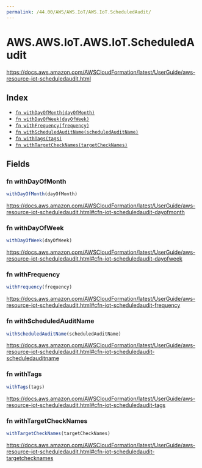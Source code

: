 ```yaml
---
permalink: /44.00/AWS/AWS.IoT/AWS.IoT.ScheduledAudit/
---
```


# AWS.AWS.IoT.AWS.IoT.ScheduledAudit

https://docs.aws.amazon.com/AWSCloudFormation/latest/UserGuide/aws-resource-iot-scheduledaudit.html

## Index

* [`fn withDayOfMonth(dayOfMonth)`](#fn-withdayofmonth)
* [`fn withDayOfWeek(dayOfWeek)`](#fn-withdayofweek)
* [`fn withFrequency(frequency)`](#fn-withfrequency)
* [`fn withScheduledAuditName(scheduledAuditName)`](#fn-withscheduledauditname)
* [`fn withTags(tags)`](#fn-withtags)
* [`fn withTargetCheckNames(targetCheckNames)`](#fn-withtargetchecknames)

## Fields

### fn withDayOfMonth

```ts
withDayOfMonth(dayOfMonth)
```

https://docs.aws.amazon.com/AWSCloudFormation/latest/UserGuide/aws-resource-iot-scheduledaudit.html#cfn-iot-scheduledaudit-dayofmonth

### fn withDayOfWeek

```ts
withDayOfWeek(dayOfWeek)
```

https://docs.aws.amazon.com/AWSCloudFormation/latest/UserGuide/aws-resource-iot-scheduledaudit.html#cfn-iot-scheduledaudit-dayofweek

### fn withFrequency

```ts
withFrequency(frequency)
```

https://docs.aws.amazon.com/AWSCloudFormation/latest/UserGuide/aws-resource-iot-scheduledaudit.html#cfn-iot-scheduledaudit-frequency

### fn withScheduledAuditName

```ts
withScheduledAuditName(scheduledAuditName)
```

https://docs.aws.amazon.com/AWSCloudFormation/latest/UserGuide/aws-resource-iot-scheduledaudit.html#cfn-iot-scheduledaudit-scheduledauditname

### fn withTags

```ts
withTags(tags)
```

https://docs.aws.amazon.com/AWSCloudFormation/latest/UserGuide/aws-resource-iot-scheduledaudit.html#cfn-iot-scheduledaudit-tags

### fn withTargetCheckNames

```ts
withTargetCheckNames(targetCheckNames)
```

https://docs.aws.amazon.com/AWSCloudFormation/latest/UserGuide/aws-resource-iot-scheduledaudit.html#cfn-iot-scheduledaudit-targetchecknames